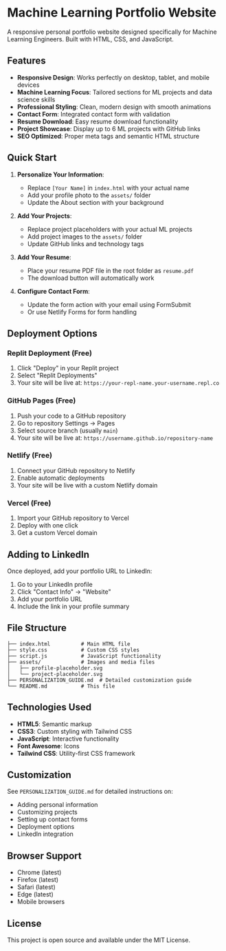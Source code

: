 # Machine Learning Portfolio Website

A responsive personal portfolio website designed specifically for Machine Learning Engineers. Built with HTML, CSS, and JavaScript.

## Features

- **Responsive Design**: Works perfectly on desktop, tablet, and mobile devices
- **Machine Learning Focus**: Tailored sections for ML projects and data science skills
- **Professional Styling**: Clean, modern design with smooth animations
- **Contact Form**: Integrated contact form with validation
- **Resume Download**: Easy resume download functionality
- **Project Showcase**: Display up to 6 ML projects with GitHub links
- **SEO Optimized**: Proper meta tags and semantic HTML structure

## Quick Start

1. **Personalize Your Information**:
   - Replace `[Your Name]` in `index.html` with your actual name
   - Add your profile photo to the `assets/` folder
   - Update the About section with your background

2. **Add Your Projects**:
   - Replace project placeholders with your actual ML projects
   - Add project images to the `assets/` folder
   - Update GitHub links and technology tags

3. **Add Your Resume**:
   - Place your resume PDF file in the root folder as `resume.pdf`
   - The download button will automatically work

4. **Configure Contact Form**:
   - Update the form action with your email using FormSubmit
   - Or use Netlify Forms for form handling

## Deployment Options

### Replit Deployment (Free)
1. Click "Deploy" in your Replit project
2. Select "Replit Deployments"
3. Your site will be live at: `https://your-repl-name.your-username.repl.co`

### GitHub Pages (Free)
1. Push your code to a GitHub repository
2. Go to repository Settings → Pages
3. Select source branch (usually `main`)
4. Your site will be live at: `https://username.github.io/repository-name`

### Netlify (Free)
1. Connect your GitHub repository to Netlify
2. Enable automatic deployments
3. Your site will be live with a custom Netlify domain

### Vercel (Free)
1. Import your GitHub repository to Vercel
2. Deploy with one click
3. Get a custom Vercel domain

## Adding to LinkedIn

Once deployed, add your portfolio URL to LinkedIn:
1. Go to your LinkedIn profile
2. Click "Contact Info" → "Website"
3. Add your portfolio URL
4. Include the link in your profile summary

## File Structure

```
├── index.html          # Main HTML file
├── style.css           # Custom CSS styles
├── script.js           # JavaScript functionality
├── assets/             # Images and media files
│   ├── profile-placeholder.svg
│   └── project-placeholder.svg
├── PERSONALIZATION_GUIDE.md  # Detailed customization guide
└── README.md           # This file
```

## Technologies Used

- **HTML5**: Semantic markup
- **CSS3**: Custom styling with Tailwind CSS
- **JavaScript**: Interactive functionality
- **Font Awesome**: Icons
- **Tailwind CSS**: Utility-first CSS framework

## Customization

See `PERSONALIZATION_GUIDE.md` for detailed instructions on:
- Adding personal information
- Customizing projects
- Setting up contact forms
- Deployment options
- LinkedIn integration

## Browser Support

- Chrome (latest)
- Firefox (latest)
- Safari (latest)
- Edge (latest)
- Mobile browsers

## License

This project is open source and available under the MIT License.